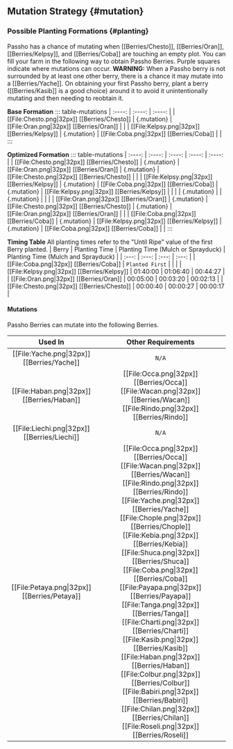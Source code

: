 ## Mutation Strategy {#mutation}

### Possible Planting Formations {#planting}

Passho has a chance of mutating when [[Berries/Chesto]], [[Berries/Oran]], [[Berries/Kelpsy]], and [[Berries/Coba]] are touching an empty plot. You can fill your farm in the following way to obtain Passho Berries. Purple squares indicate where mutations can occur.
**WARNING:** When a Passho berry is not surrounded by at least one other berry, there is a chance it may mutate into a [[Berries/Yache]]. On obtaining your first Passho berry, plant a berry ([[Berries/Kasib]] is a good choice) around it to avoid it unintentionally mutating and then needing to reobtain it.

**Base Formation**
::: table-mutations
| :----: | :----: | :----: |
| [[File:Chesto.png\|32px]] [[Berries/Chesto]] | {.mutation} | [[File:Oran.png\|32px]] [[Berries/Oran]] | |
| [[File:Kelpsy.png\|32px]] [[Berries/Kelpsy]] | {.mutation} | [[File:Coba.png\|32px]] [[Berries/Coba]] | |
:::

**Optimized Formation**
::: table-mutations
| :----: | :----: | :----: | :----: | :----: |
| [[File:Chesto.png\|32px]] [[Berries/Chesto]] | {.mutation} | [[File:Oran.png\|32px]] [[Berries/Oran]] | {.mutation} | [[File:Chesto.png\|32px]] [[Berries/Chesto]] | |
| [[File:Kelpsy.png\|32px]] [[Berries/Kelpsy]] | {.mutation} | [[File:Coba.png\|32px]] [[Berries/Coba]] | {.mutation} | [[File:Kelpsy.png\|32px]] [[Berries/Kelpsy]] | |
| | {.mutation} | | {.mutation} | | |
| [[File:Oran.png\|32px]] [[Berries/Oran]] | {.mutation} | [[File:Chesto.png\|32px]] [[Berries/Chesto]] | {.mutation} | [[File:Oran.png\|32px]] [[Berries/Oran]] | |
| [[File:Coba.png\|32px]] [[Berries/Coba]] | {.mutation} | [[File:Kelpsy.png\|32px]] [[Berries/Kelpsy]] | {.mutation} | [[File:Coba.png\|32px]] [[Berries/Coba]] | |
:::

**Timing Table**
All planting times refer to the "Until Ripe" value of the first Berry planted.
| Berry                                         | Planting Time | Planting Time (Mulch or Sprayduck)    | Planting Time (Mulch and Sprayduck)   |
| :---:                                         | :---:         | :---:                                 | :---:                                 |
| [[File:Coba.png\|32px]] [[Berries/Coba]]      | `Planted First` | | |
| [[File:Kelpsy.png\|32px]] [[Berries/Kelpsy]]  | 01:40:00      | 01:06:40                              | 00:44:27                              |
| [[File:Oran.png\|32px]] [[Berries/Oran]]      | 00:05:00      | 00:03:20                              | 00:02:13                                |
| [[File:Chesto.png\|32px]] [[Berries/Chesto]]  | 00:00:40      | 00:00:27                              | 00:00:17                               |

#### Mutations
Passho Berries can mutate into the following Berries.

| Used In                                       | Other Requirements |
| :---:                                         | :---: |
| [[File:Yache.png\|32px]] [[Berries/Yache]]    | `N/A` |
| [[File:Haban.png\|32px]] [[Berries/Haban]]    | [[File:Occa.png\|32px]] [[Berries/Occa]] [[File:Wacan.png\|32px]] [[Berries/Wacan]] [[File:Rindo.png\|32px]] [[Berries/Rindo]] |
| [[File:Liechi.png\|32px]] [[Berries/Liechi]]  | `N/A` |
| [[File:Petaya.png\|32px]] [[Berries/Petaya]]  | [[File:Occa.png\|32px]] [[Berries/Occa]] [[File:Wacan.png\|32px]] [[Berries/Wacan]] [[File:Rindo.png\|32px]] [[Berries/Rindo]] [[File:Yache.png\|32px]] [[Berries/Yache]] [[File:Chople.png\|32px]] [[Berries/Chople]] [[File:Kebia.png\|32px]] [[Berries/Kebia]] [[File:Shuca.png\|32px]] [[Berries/Shuca]] [[File:Coba.png\|32px]] [[Berries/Coba]] [[File:Payapa.png\|32px]] [[Berries/Payapa]] [[File:Tanga.png\|32px]] [[Berries/Tanga]] [[File:Charti.png\|32px]] [[Berries/Charti]] [[File:Kasib.png\|32px]] [[Berries/Kasib]] [[File:Haban.png\|32px]] [[Berries/Haban]] [[File:Colbur.png\|32px]] [[Berries/Colbur]] [[File:Babiri.png\|32px]] [[Berries/Babiri]] [[File:Chilan.png\|32px]] [[Berries/Chilan]] [[File:Roseli.png\|32px]] [[Berries/Roseli]] |